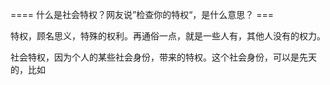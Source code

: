 


==== 什么是社会特权？网友说”检查你的特权“，是什么意思？  ===


特权，顾名思义，特殊的权利。再通俗一点，就是一些人有，其他人没有的权力。

社会特权，因为个人的某些社会身份，带来的特权。这个社会身份，可以是先天的，比如